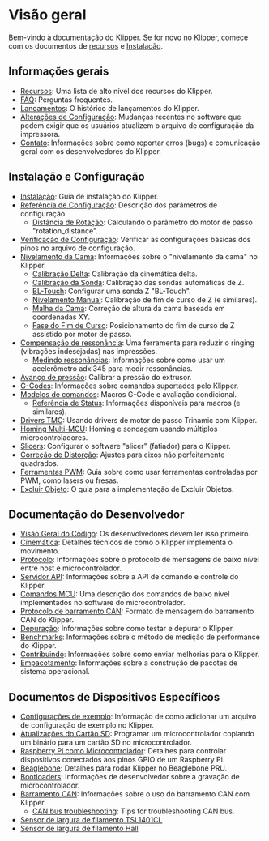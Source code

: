 # Visão geral

Bem-vindo à documentação do Klipper. Se for novo no Klipper, comece com os documentos de [recursos](Features.md) e [Instalação](Installation.md).

## Informações gerais

- [Recursos](Features.md): Uma lista de alto nível dos recursos do Klipper.
- [FAQ](FAQ.md): Perguntas frequentes.
- [Lançamentos](Releases.md): O histórico de lançamentos do Klipper.
- [Alterações de Configuração](Config_Changes.md): Mudanças recentes no software que podem exigir que os usuários atualizem o arquivo de configuração da impressora.
- [Contato](Contact.md): Informações sobre como reportar erros (bugs) e comunicação geral com os desenvolvedores do Klipper.

## Instalação e Configuração

- [Instalação](Installation.md): Guia de instalação do Klipper.
- [Referência de Configuração](Config_Reference.md): Descrição dos parâmetros de configuração.
   - [Distância de Rotação](Rotation_Distance.md): Calculando o parâmetro do motor de passo "rotation_distance".
- [Verificação de Configuração](Config_checks.md): Verificar as configurações básicas dos pinos no arquivo de configuração.
- [Nivelamento da Cama](Bed_Level.md): Informações sobre o "nivelamento da cama" no Klipper.
   - [Calibração Delta](Delta_Calibrate.md): Calibração da cinemática delta.
   - [Calibração da Sonda](Probe_Calibrate.md): Calibração das sondas automáticas de Z.
   - [BL-Touch](BLTouch.md): Configurar uma sonda Z "BL-Touch".
   - [Nivelamento Manual](Manual_Level.md): Calibração de fim de curso de Z (e similares).
   - [Malha da Cama](Bed_Mesh.md): Correção de altura da cama baseada em coordenadas XY.
   - [Fase do Fim de Curso](Endstop_Phase.md): Posicionamento do fim de curso de Z assistido por motor de passo.
- [Compensação de ressonância](Resonance_Compensation.md): Uma ferramenta para reduzir o ringing (vibrações indesejadas) nas impressões.
   - [Medindo ressonâncias](Measuring_Resonances.md): Informações sobre como usar um acelerômetro adxl345 para medir ressonâncias.
- [Avanço de pressão](Pressure_Advance.md): Calibrar a pressão do extrusor.
- [G-Codes](G-Codes.md): Informações sobre comandos suportados pelo Klipper.
- [Modelos de comandos](Command_Templates.md): Macros G-Code e avaliação condicional.
   - [Referência de Status](Status_Reference.md): Informações disponíveis para macros (e similares).
- [Drivers TMC](TMC_Drivers.md): Usando drivers de motor de passo Trinamic com Klipper.
- [Homing Multi-MCU](Multi_MCU_Homing.md): Homing e sondagem usando múltiplos microcontroladores.
- [Slicers](Slicers.md): Configurar o software "slicer" (fatiador) para o Klipper.
- [Correção de Distorção](Skew_Correction.md): Ajustes para eixos não perfeitamente quadrados.
- [Ferramentas PWM](Using_PWM_Tools.md): Guia sobre como usar ferramentas controladas por PWM, como lasers ou fresas.
- [Excluir Objeto](Exclude_Object.md): O guia para a implementação de Excluir Objetos.

## Documentação do Desenvolvedor

- [Visão Geral do Código](Code_Overview.md): Os desenvolvedores devem ler isso primeiro.
- [Cinemática](Kinematics.md): Detalhes técnicos de como o Klipper implementa o movimento.
- [Protocolo](Protocol.md): Informações sobre o protocolo de mensagens de baixo nível entre host e microcontrolador.
- [Servidor API](API_Server.md): Informações sobre a API de comando e controle do Klipper.
- [Comandos MCU](MCU_Commands.md): Uma descrição dos comandos de baixo nível implementados no software do microcontrolador.
- [Protocolo de barramento CAN](CANBUS_protocol.md): Formato de mensagem do barramento CAN do Klipper.
- [Depuração](Debugging.md): Informações sobre como testar e depurar o Klipper.
- [Benchmarks](Benchmarks.md): Informações sobre o método de medição de performance do Klipper.
- [Contribuindo](CONTRIBUTING.md): Informações sobre como enviar melhorias para o Klipper.
- [Empacotamento](Packaging.md): Informações sobre a construção de pacotes de sistema operacional.

## Documentos de Dispositivos Específicos

- [Configurações de exemplo](Example_Configs.md): Informação de como adicionar um arquivo de configuração de exemplo no Klipper.
- [Atualizações do Cartão SD](SDCard_Updates.md): Programar um microcontrolador copiando um binário para um cartão SD no microcontrolador.
- [Raspberry Pi como Microcontrolador](RPi_microcontroller.md): Detalhes para controlar dispositivos conectados aos pinos GPIO de um Raspberry Pi.
- [Beaglebone](Beaglebone.md): Detalhes para rodar Klipper no Beaglebone PRU.
- [Bootloaders](Bootloaders.md): Informações de desenvolvedor sobre a gravação de microcontrolador.
- [Barramento CAN](CANBUS.md): Informações sobre o uso do barramento CAN com Klipper.
   - [CAN bus troubleshooting](CANBUS_Troubleshooting.md): Tips for troubleshooting CAN bus.
- [Sensor de largura de filamento TSL1401CL](TSL1401CL_Filament_Width_Sensor.md)
- [Sensor de largura de filamento Hall](Hall_Filament_Width_Sensor.md)
